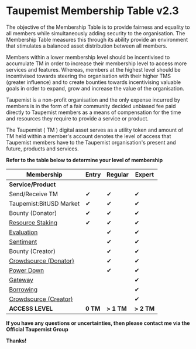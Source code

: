 # Taupemist Membership Table v2.3

The objective of the Membership Table is to provide fairness and equality to all members while simultaneously adding security to the organisation.
The Membership Table measures this through its ability provide an environment that stimulates a balanced asset distribution between all members.

Members within a lower membership level should be incentivised to accumulate TM in order to increase their membership level to access more services and features. Whereas, members at the highest level should be incentivised towards steering the organisation with their higher TMS (greater influence) and to create bounties towards incentivising valuable goals in order to expand, grow and increase the value of the organisation. 

Taupemist is a non-profit organisation and the only expense incurred by members is in the form of a fair community decided unbiased fee paid directly to Taupemist members as a means of compensation for the time and resources they require to provide a service or product.

The Taupemist ( TM ) digital asset serves as a utility token and amount of TM held within a member's account denotes the level of access that Taupemist members have to the Taupemist organisation's present and future, products and services.

__Refer to the table below to determine your level of membership__

| Membership | Entry | Regular | Expert |
| ------ | ------ | ------ | ------ |
| __Service/Product__ ||||
| Send/Receive TM |✔|✔|✔|
| Taupemist:BitUSD Market |✔|✔|✔|
| Bounty (Donator) |✔|✔|✔|
| [Resource Staking](https://github.com/TaupeMist/Taupemist/blob/master/ResourceStaking.md) |✔|✔|✔|
| [Evaluation](https://github.com/TaupeMist/Taupemist/blob/master/Evaluation.md) ||✔|✔|
| [Sentiment](https://github.com/TaupeMist/Taupemist/blob/master/Sentiment.md) ||✔|✔|
| Bounty (Creator) ||✔|✔|
| [Crowdsource (Donator)](https://github.com/TaupeMist/Taupemist/blob/master/Crowdsource.md) ||✔|✔|
| [Power Down](https://github.com/TaupeMist/Taupemist/blob/master/PowerDown.md) ||✔|✔|
| [Gateway](https://github.com/TaupeMist/Taupemist/blob/master/Gateway.md) |||✔|
| [Borrowing](https://github.com/TaupeMist/Taupemist/blob/master/Borrowing.md) |||✔|
| [Crowdsource (Creator)](https://github.com/TaupeMist/Taupemist/blob/master/Crowdsource.md) |||✔|
| __ACCESS LEVEL__ | __0 TM__ | __> 1 TM__ | __> 2 TM__ |

**If you have any questions or uncertainties, then please contact me via the Official Taupemist Group**

**Thanks!**
